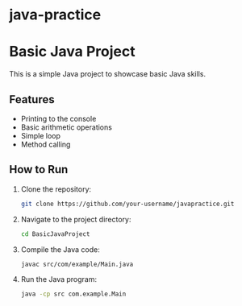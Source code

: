 # java-practice
# Basic Java Project

This is a simple Java project to showcase basic Java skills.

## Features

- Printing to the console
- Basic arithmetic operations
- Simple loop
- Method calling

## How to Run

1. Clone the repository:
    ```sh
    git clone https://github.com/your-username/javapractice.git
    ```
2. Navigate to the project directory:
    ```sh
    cd BasicJavaProject
    ```
3. Compile the Java code:
    ```sh
    javac src/com/example/Main.java
    ```
4. Run the Java program:
    ```sh
    java -cp src com.example.Main
    ```
